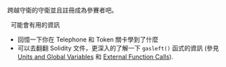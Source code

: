 跨越守衛的守衛並且註冊成為參賽者吧。

&nbsp;
可能會有用的資訊
* 回憶一下你在 Telephone 和 Token 關卡學到了什麼
* 可以去翻翻 Solidity 文件，更深入的了解一下 `gasleft()` 函式的資訊 (參見 [Units and Global Variables](https://docs.soliditylang.org/en/v0.8.3/units-and-global-variables.html) 和 [External Function Calls](https://docs.soliditylang.org/en/v0.8.3/control-structures.html#external-function-calls)).